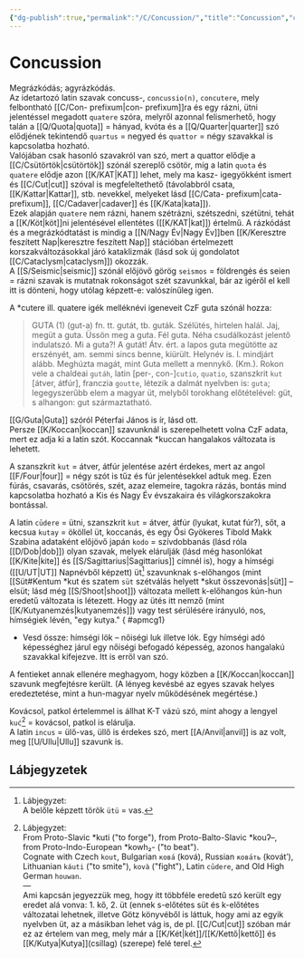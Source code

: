 ```yaml
---
{"dg-publish":true,"permalink":"/C/Concussion/","title":"Concussion","created":"2024-11-05T19:11","updated":"2024-11-05T19:11"}
---
```



# Concussion

Megrázkódás; agyrázkódás.  
Az idetartozó latin szavak concuss-, `concussio(n)`, `concutere`, mely felbontható [[C/Con- prefixum\|con- prefixum]]ra és egy rázni, ütni jelentéssel megadott `quatere` szóra, melyről azonnal felismerhető, hogy talán a [[Q/Quota\|quota]] = hányad, kvóta és a [[Q/Quarter\|quarter]] szó elődjének tekintendő `quartus` = negyed és `quattor` = négy szavakkal is kapcsolatba hozható.  
Valójában csak hasonló szavakról van szó, mert a quattor elődje a [[C/Csütörtök\|csütörtök]] szónál szereplő csötör, míg a latin `quota` és `quatere` elődje azon [[K/KAT\|KAT]] lehet, mely ma kasz- igegyökként ismert és [[C/Cut\|cut]] szóval is megfeleltethető (távolabbról csata, [[K/Kattar\|Kattar]], stb. nevekkel, melyeket lásd [[C/Cata- prefixum\|cata- prefixum]], [[C/Cadaver\|cadaver]] és [[K/Kata\|kata]]).  
Ezek alapján `quatere` nem rázni, hanem szétrázni, szétszedni, szétütni, tehát a [[K/Köt\|köt]]ni jelentésével ellentétes ([[K/KAT\|kat]]) értelmű. A rázkódást és a megrázkódtatást is mindig a [[N/Nagy Év\|Nagy Év]]ben [[K/Keresztre feszített Nap\|keresztre feszített Nap]] stációban értelmezett korszakváltozásokkal járó kataklizmák (lásd sok új gondolatot [[C/Cataclysm\|cataclysm]]) okozzák.  
A [[S/Seismic\|seismic]] szónál előjövő görög `seismos` = földrengés és seien = rázni szavak is mutatnak rokonságot szét szavunkkal, bár az igéről el kell itt is dönteni, hogy utólag képzett-e: valószínűleg igen.  

A \*cutere ill. quatere igék melléknévi igeneveit CzF guta szónál hozza:  
> GUTA (1) (gut-a) fn. tt. gutát, tb. guták. Szélütés, hirtelen halál. Jaj, megüt a guta. Üssön meg a guta. Fél guta. Néha csudálkozást jelentő indulatszó. Mi a guta?! A gutát! Átv. ért. a lapos guta megütötte az erszényét, am. semmi sincs benne, kiürült. Helynév is. l. mindjárt alább. Meghúzta magát, mint Guta mellett a mennykő. (Km.). Rokon vele a chaldeai `gutáh`, latin \[per-, con-\]`cutio`, `quatio`, szanszkrit `kut` \[átver, átfúr\], franczia `goutte`, létezik a dalmát nyelvben is: `guta`; legegyszerűbb elem a magyar üt, melyből torokhang előtételével: güt, s alhangon: gut származtatható.  

[[G/Guta\|Guta]] szóról Péterfai János is ír, lásd ott.  
Persze [[K/Koccan\|koccan]] szavunknál is szerepelhetett volna CzF adata, mert ez adja ki a latin szót. Koccannak \*kuccan hangalakos változata is lehetett.  

A szanszkrit `kut` = átver, átfúr jelentése azért érdekes, mert az angol [[F/Four\|four]] = négy szót is tűz és fúr jelentésekkel adtuk meg. Ezen fúrás, csavarás, csötörés, szét, azaz elemeire, tagokra rázás, bontás mind kapcsolatba hozható a Kis és Nagy Év évszakaira és világkorszakokra bontással.  

A latin `cūdere` = ütni, szanszkrit `kut` = átver, átfúr (lyukat, kutat fúr?), sőt, a kecsua `kutay` = ököllel üt, koccanás, és egy Ősi Gyökeres Tibold Makk Szabina adataként előjövő japán `kodo` = szívdobbanás (lásd róla [[D/Dob\|dob]]) olyan szavak, melyek elárulják (lásd még hasonlókat [[K/Kite\|kite]] és [[S/Sagittarius\|Sagittarius]] címnél is), hogy a hímségi ([[U/UT\|UT]] Napnévből képzett) üt[^1] szavunknak s-előhangos (mint [[Süt#Kentum *kut és szatem `süt` szétválás helyett *skut összevonás|süt]] – elsüt; lásd még [[S/Shoot\|shoot]]) változata mellett k-előhangos kún-hun eredetű változata is létezett. Hogy az ütés itt nemző (mint [[K/Kutyanemzés\|kutyanemzés]]) vagy test sérülésére irányuló, nos, hímségiek lévén, "egy kutya."
{ #apmcg1}

- Vesd össze: hímségi lök – nőiségi luk illetve lók. Egy hímségi adó képességhez járul egy nőiségi befogadó képesség, azonos hangalakú szavakkal kifejezve. Itt is erről van szó.

A fentieket annak ellenére meghagyom, hogy közben a [[K/Koccan\|koccan]] szavunk megfejtésre került. (A lényeg kevésbé az egyes szavak helyes eredeztetése, mint a hun-magyar nyelv működésének megértése.)  

Kovácsol, patkol értelemmel is állhat K-T vázú szó, mint ahogy a lengyel `kuć`[^2] = kovácsol, patkol is elárulja.  
A latin `incus` = ülő-vas, üllő is érdekes szó, mert [[A/Anvil\|anvil]] is az volt, meg [[U/Ullu\|Ullu]] szavunk is.  

  

## Lábjegyzetek

[^1]: Lábjegyzet:  
A belőle képzett török `ütü` = vas.  

[^2]: Lábjegyzet:  
From Proto-Slavic \*kuti ("to forge"), from Proto-Balto-Slavic \*kouʔ–, from Proto-Indo-European \*kowh₂- ("to beat").  
Cognate with Czech `kout`, Bulgarian `кова́` (ková), Russian `кова́ть` (kovátʹ), Lithuanian `káuti` ("to smite"), `kovà` ("fight"), Latin `cūdere`, and Old High German `houwan`.  
—  
Ami kapcsán jegyezzük meg, hogy itt többféle eredetű szó került egy eredet alá vonva: 1. kő, 2. üt (ennek s-előtétes süt és k-előtétes változatai lehetnek, illetve Götz könyvéből is láttuk, hogy ami az egyik nyelvben üt, az a másikban lehet vág is, de pl. [[C/Cut\|cut]] szóban már ez az értelem van meg, mely már a [[K/Két\|két]]/[[K/Kettő\|kettő]] és [[K/Kutya\|Kutya]]\(csillag) (szerepe) felé terel.  